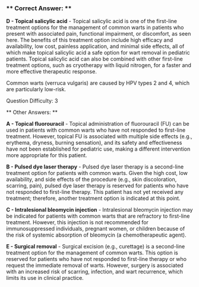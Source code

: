 ### ** Correct Answer: **

**D - Topical salicylic acid** - Topical salicylic acid is one of the first-line treatment options for the management of common warts in patients who present with associated pain, functional impairment, or discomfort, as seen here. The benefits of this treatment option include high efficacy and availability, low cost, painless application, and minimal side effects, all of which make topical salicylic acid a safe option for wart removal in pediatric patients. Topical salicylic acid can also be combined with other first-line treatment options, such as cryotherapy with liquid nitrogen, for a faster and more effective therapeutic response.

Common warts (verruca vulgaris) are caused by HPV types 2 and 4, which are particularly low-risk.

Question Difficulty: 3

** Other Answers: **

**A - Topical fluorouracil** - Topical administration of fluorouracil (FU) can be used in patients with common warts who have not responded to first-line treatment. However, topical FU is associated with multiple side effects (e.g., erythema, dryness, burning sensation), and its safety and effectiveness have not been established for pediatric use, making a different intervention more appropriate for this patient.

**B - Pulsed dye laser therapy** - Pulsed dye laser therapy is a second-line treatment option for patients with common warts. Given the high cost, low availability, and side effects of the procedure (e.g., skin discoloration, scarring, pain), pulsed dye laser therapy is reserved for patients who have not responded to first-line therapy. This patient has not yet received any treatment; therefore, another treatment option is indicated at this point.

**C - Intralesional bleomycin injection** - Intralesional bleomycin injection may be indicated for patients with common warts that are refractory to first-line treatment. However, this injection is not recommended for immunosuppressed individuals, pregnant women, or children because of the risk of systemic absorption of bleomycin (a chemotherapeutic agent).

**E - Surgical removal** - Surgical excision (e.g., curettage) is a second-line treatment option for the management of common warts. This option is reserved for patients who have not responded to first-line therapy or who request the immediate removal of warts. However, surgery is associated with an increased risk of scarring, infection, and wart recurrence, which limits its use in clinical practice.

